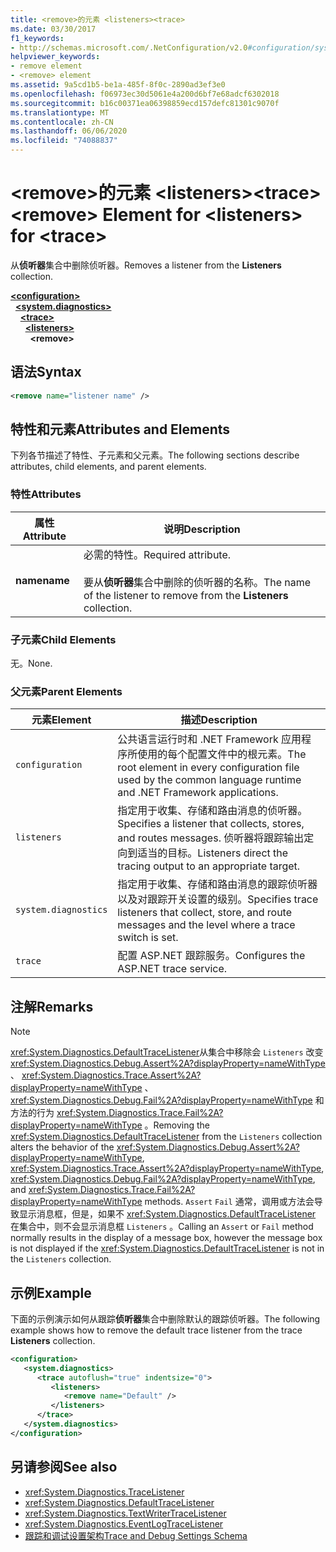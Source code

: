```yaml
---
title: <remove>的元素 <listeners><trace>
ms.date: 03/30/2017
f1_keywords:
- http://schemas.microsoft.com/.NetConfiguration/v2.0#configuration/system.diagnostics/trace/listeners/remove
helpviewer_keywords:
- remove element
- <remove> element
ms.assetid: 9a5cd1b5-be1a-485f-8f0c-2890ad3ef3e0
ms.openlocfilehash: f06973ec30d5061e4a200d6bf7e68adcf6302018
ms.sourcegitcommit: b16c00371ea06398859ecd157defc81301c9070f
ms.translationtype: MT
ms.contentlocale: zh-CN
ms.lasthandoff: 06/06/2020
ms.locfileid: "74088837"
---
```

# <a name="remove-element-for-listeners-for-trace"></a><span data-ttu-id="7fcb9-102">\<remove>的元素 \<listeners>\<trace></span><span class="sxs-lookup"><span data-stu-id="7fcb9-102">\<remove> Element for \<listeners> for \<trace></span></span>
<span data-ttu-id="7fcb9-103">从**侦听器**集合中删除侦听器。</span><span class="sxs-lookup"><span data-stu-id="7fcb9-103">Removes a listener from the **Listeners** collection.</span></span>  

[**\<configuration>**](../configuration-element.md)\
&nbsp;&nbsp;[**\<system.diagnostics>**](system-diagnostics-element.md)\
&nbsp;&nbsp;&nbsp;&nbsp;[**\<trace>**](trace-element.md)\
&nbsp;&nbsp;&nbsp;&nbsp;&nbsp;&nbsp;[**\<listeners>**](listeners-element-for-trace.md)\
&nbsp;&nbsp;&nbsp;&nbsp;&nbsp;&nbsp;&nbsp;&nbsp;**\<remove>**

## <a name="syntax"></a><span data-ttu-id="7fcb9-104">语法</span><span class="sxs-lookup"><span data-stu-id="7fcb9-104">Syntax</span></span>  
  
```xml  
<remove name="listener name" />  
```  
  
## <a name="attributes-and-elements"></a><span data-ttu-id="7fcb9-105">特性和元素</span><span class="sxs-lookup"><span data-stu-id="7fcb9-105">Attributes and Elements</span></span>  
 <span data-ttu-id="7fcb9-106">下列各节描述了特性、子元素和父元素。</span><span class="sxs-lookup"><span data-stu-id="7fcb9-106">The following sections describe attributes, child elements, and parent elements.</span></span>  
  
### <a name="attributes"></a><span data-ttu-id="7fcb9-107">特性</span><span class="sxs-lookup"><span data-stu-id="7fcb9-107">Attributes</span></span>  
  
|<span data-ttu-id="7fcb9-108">属性</span><span class="sxs-lookup"><span data-stu-id="7fcb9-108">Attribute</span></span>|<span data-ttu-id="7fcb9-109">说明</span><span class="sxs-lookup"><span data-stu-id="7fcb9-109">Description</span></span>|  
|---------------|-----------------|  
|<span data-ttu-id="7fcb9-110">**name**</span><span class="sxs-lookup"><span data-stu-id="7fcb9-110">**name**</span></span>|<span data-ttu-id="7fcb9-111">必需的特性。</span><span class="sxs-lookup"><span data-stu-id="7fcb9-111">Required attribute.</span></span><br /><br /> <span data-ttu-id="7fcb9-112">要从**侦听器**集合中删除的侦听器的名称。</span><span class="sxs-lookup"><span data-stu-id="7fcb9-112">The name of the listener to remove from the **Listeners** collection.</span></span>|  
  
### <a name="child-elements"></a><span data-ttu-id="7fcb9-113">子元素</span><span class="sxs-lookup"><span data-stu-id="7fcb9-113">Child Elements</span></span>  
 <span data-ttu-id="7fcb9-114">无。</span><span class="sxs-lookup"><span data-stu-id="7fcb9-114">None.</span></span>  
  
### <a name="parent-elements"></a><span data-ttu-id="7fcb9-115">父元素</span><span class="sxs-lookup"><span data-stu-id="7fcb9-115">Parent Elements</span></span>  
  
|<span data-ttu-id="7fcb9-116">元素</span><span class="sxs-lookup"><span data-stu-id="7fcb9-116">Element</span></span>|<span data-ttu-id="7fcb9-117">描述</span><span class="sxs-lookup"><span data-stu-id="7fcb9-117">Description</span></span>|  
|-------------|-----------------|  
|`configuration`|<span data-ttu-id="7fcb9-118">公共语言运行时和 .NET Framework 应用程序所使用的每个配置文件中的根元素。</span><span class="sxs-lookup"><span data-stu-id="7fcb9-118">The root element in every configuration file used by the common language runtime and .NET Framework applications.</span></span>|  
|`listeners`|<span data-ttu-id="7fcb9-119">指定用于收集、存储和路由消息的侦听器。</span><span class="sxs-lookup"><span data-stu-id="7fcb9-119">Specifies a listener that collects, stores, and routes messages.</span></span> <span data-ttu-id="7fcb9-120">侦听器将跟踪输出定向到适当的目标。</span><span class="sxs-lookup"><span data-stu-id="7fcb9-120">Listeners direct the tracing output to an appropriate target.</span></span>|  
|`system.diagnostics`|<span data-ttu-id="7fcb9-121">指定用于收集、存储和路由消息的跟踪侦听器以及对跟踪开关设置的级别。</span><span class="sxs-lookup"><span data-stu-id="7fcb9-121">Specifies trace listeners that collect, store, and route messages and the level where a trace switch is set.</span></span>|  
|`trace`|<span data-ttu-id="7fcb9-122">配置 ASP.NET 跟踪服务。</span><span class="sxs-lookup"><span data-stu-id="7fcb9-122">Configures the ASP.NET trace service.</span></span>|  
  
## <a name="remarks"></a><span data-ttu-id="7fcb9-123">注解</span><span class="sxs-lookup"><span data-stu-id="7fcb9-123">Remarks</span></span>  
  
> [!NOTE]
> <span data-ttu-id="7fcb9-124"><xref:System.Diagnostics.DefaultTraceListener>从集合中移除会 `Listeners` 改变 <xref:System.Diagnostics.Debug.Assert%2A?displayProperty=nameWithType> 、 <xref:System.Diagnostics.Trace.Assert%2A?displayProperty=nameWithType> 、 <xref:System.Diagnostics.Debug.Fail%2A?displayProperty=nameWithType> 和方法的行为 <xref:System.Diagnostics.Trace.Fail%2A?displayProperty=nameWithType> 。</span><span class="sxs-lookup"><span data-stu-id="7fcb9-124">Removing the <xref:System.Diagnostics.DefaultTraceListener> from the `Listeners` collection alters the behavior of the <xref:System.Diagnostics.Debug.Assert%2A?displayProperty=nameWithType>, <xref:System.Diagnostics.Trace.Assert%2A?displayProperty=nameWithType>, <xref:System.Diagnostics.Debug.Fail%2A?displayProperty=nameWithType>, and <xref:System.Diagnostics.Trace.Fail%2A?displayProperty=nameWithType> methods.</span></span> <span data-ttu-id="7fcb9-125">`Assert` `Fail` 通常，调用或方法会导致显示消息框，但是，如果不 <xref:System.Diagnostics.DefaultTraceListener> 在集合中，则不会显示消息框 `Listeners` 。</span><span class="sxs-lookup"><span data-stu-id="7fcb9-125">Calling an `Assert` or `Fail` method normally results in the display of a message box, however the message box is not displayed if the <xref:System.Diagnostics.DefaultTraceListener> is not in the `Listeners` collection.</span></span>  
  
## <a name="example"></a><span data-ttu-id="7fcb9-126">示例</span><span class="sxs-lookup"><span data-stu-id="7fcb9-126">Example</span></span>  
 <span data-ttu-id="7fcb9-127">下面的示例演示如何从跟踪**侦听器**集合中删除默认的跟踪侦听器。</span><span class="sxs-lookup"><span data-stu-id="7fcb9-127">The following example shows how to remove the default trace listener from the trace **Listeners** collection.</span></span>  
  
```xml  
<configuration>  
   <system.diagnostics>  
      <trace autoflush="true" indentsize="0">  
         <listeners>  
            <remove name="Default" />  
         </listeners>  
      </trace>  
   </system.diagnostics>  
</configuration>  
```  
  
## <a name="see-also"></a><span data-ttu-id="7fcb9-128">另请参阅</span><span class="sxs-lookup"><span data-stu-id="7fcb9-128">See also</span></span>

- <xref:System.Diagnostics.TraceListener>
- <xref:System.Diagnostics.DefaultTraceListener>
- <xref:System.Diagnostics.TextWriterTraceListener>
- <xref:System.Diagnostics.EventLogTraceListener>
- [<span data-ttu-id="7fcb9-129">跟踪和调试设置架构</span><span class="sxs-lookup"><span data-stu-id="7fcb9-129">Trace and Debug Settings Schema</span></span>](index.md)
